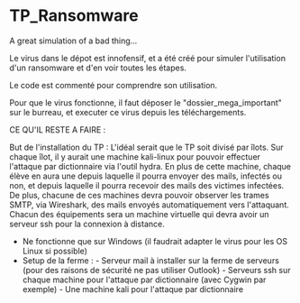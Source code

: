 # TP_Ransomware
A great simulation of a bad thing...


Le virus dans le dépot est innofensif, et a été créé pour simuler l'utilisation d'un ransomware et d'en voir toutes les étapes.

Le code est commenté pour comprendre son utilisation.

Pour que le virus fonctionne, il faut déposer le "dossier_mega_important" sur le burreau, et executer ce virus depuis les téléchargements.


CE QU'IL RESTE A FAIRE :

But de l'installation du TP :
L'idéal serait que le TP soit divisé par îlots. Sur chaque îlot, il y aurait une machine kali-linux pour pouvoir effectuer l'attaque par dictionnaire via l'outil hydra.
En plus de cette machine, chaque élève en aura une depuis laquelle il pourra envoyer des mails, infectés ou non, et depuis laquelle il pourra recevoir des mails des victimes infectées. De plus, chacune de ces machines devra pouvoir observer les trames SMTP, via Wireshark, des mails envoyés automatiquement vers l'attaquant.
Chacun des équipements sera un machine virtuelle qui devra avoir un serveur ssh pour la connexion à distance.

 - Ne fonctionne que sur Windows (il faudrait adapter le virus pour les OS Linux si possible)
 - Setup de la ferme :
        - Serveur mail à installer sur la ferme de serveurs (pour des raisons de sécurité ne pas utiliser Outlook)
        - Serveurs ssh sur chaque machine pour l'attaque par dictionnaire (avec Cygwin par exemple)
        - Une machine kali pour l'attaque par dictionnaire
        

